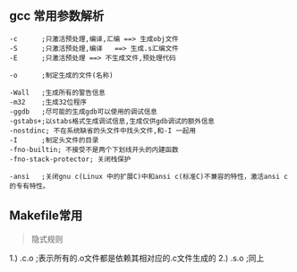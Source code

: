 ## gcc 常用参数解析

	-c		;只激活预处理,编译,汇编 ==> 生成obj文件
	-S		;只激活预处理,编译   ==> 生成.s汇编文件
	-E		;只激活预处理	==> 不生成文件,预处理代码
	
	-o		;制定生成的文件(名称)

	-Wall	;生成所有的警告信息
	-m32	;生成32位程序
	-ggdb	;尽可能的生成gdb可以使用的调试信息
	-gstabs+;以stabs格式生成调试信息,生成仅供gdb调试的额外信息
	-nostdinc; 不在系统缺省的头文件中找头文件,和-I 一起用
	-I		;制定头文件的目录
	-fno-builtin; 不接受不是两个下划线开头的内建函数
	-fno-stack-protector; 关闭栈保护

	-ansi	;关闭gnu c(Linux 中的扩展C)中和ansi c(标准C)不兼容的特性，激活ansi c的专有特性。

## Makefile常用

> 隐式规则

1.)		.c.o		;表示所有的.o文件都是依赖其相对应的.c文件生成的
2.)		.s.o		;同上
